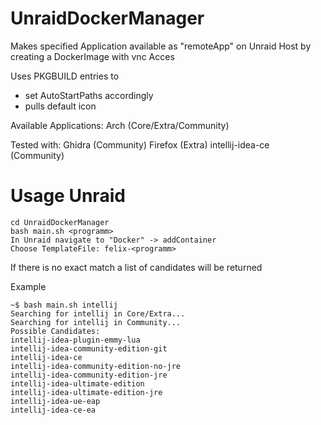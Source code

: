 # UnraidDockerManager
Makes specified Application available as "remoteApp" on Unraid  Host by creating a DockerImage with vnc Acces



Uses PKGBUILD entries to
- set AutoStartPaths accordingly
- pulls default icon

Available Applications:
Arch (Core/Extra/Community) 

Tested with:
Ghidra (Community)
Firefox (Extra)
intellij-idea-ce  (Community)


# Usage Unraid
```
cd UnraidDockerManager 
bash main.sh <programm>
In Unraid navigate to "Docker" -> addContainer
Choose TemplateFile: felix-<programm>
```
If there is no exact match a list  of candidates will be returned

Example
```
~$ bash main.sh intellij
Searching for intellij in Core/Extra...
Searching for intellij in Community...
Possible Candidates:
intellij-idea-plugin-emmy-lua
intellij-idea-community-edition-git
intellij-idea-ce
intellij-idea-community-edition-no-jre
intellij-idea-community-edition-jre
intellij-idea-ultimate-edition
intellij-idea-ultimate-edition-jre
intellij-idea-ue-eap
intellij-idea-ce-ea
```